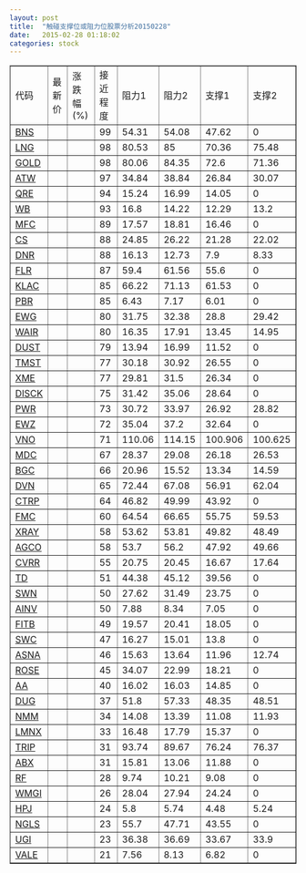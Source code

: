 ```yaml
---
layout: post
title:  "触碰支撑位或阻力位股票分析20150228"
date:   2015-02-28 01:18:02
categories: stock
---
```

<script type="text/javascript">
var stockList = []
stockList.push('gb_bns');
stockList.push('gb_lng');
stockList.push('gb_gold');
stockList.push('gb_atw');
stockList.push('gb_qre');
stockList.push('gb_wb');
stockList.push('gb_mfc');
stockList.push('gb_cs');
stockList.push('gb_dnr');
stockList.push('gb_flr');
stockList.push('gb_klac');
stockList.push('gb_pbr');
stockList.push('gb_ewg');
stockList.push('gb_wair');
stockList.push('gb_dust');
stockList.push('gb_tmst');
stockList.push('gb_xme');
stockList.push('gb_disck');
stockList.push('gb_pwr');
stockList.push('gb_ewz');
stockList.push('gb_vno');
stockList.push('gb_mdc');
stockList.push('gb_bgc');
stockList.push('gb_dvn');
stockList.push('gb_ctrp');
stockList.push('gb_fmc');
stockList.push('gb_xray');
stockList.push('gb_agco');
stockList.push('gb_cvrr');
stockList.push('gb_td');
stockList.push('gb_swn');
stockList.push('gb_ainv');
stockList.push('gb_fitb');
stockList.push('gb_swc');
stockList.push('gb_asna');
stockList.push('gb_rose');
stockList.push('gb_aa');
stockList.push('gb_dug');
stockList.push('gb_nmm');
stockList.push('gb_lmnx');
stockList.push('gb_trip');
stockList.push('gb_abx');
stockList.push('gb_rf');
stockList.push('gb_wmgi');
stockList.push('gb_hpj');
stockList.push('gb_ngls');
stockList.push('gb_ugi');
stockList.push('gb_vale');
</script>
<table border="1">
 <tr>
 <td>代码</td>
 <td>最新价</td>
 <td>涨跌幅(%)</td>
 <td>接近程度</td>
 <td>阻力1</td>
 <td>阻力2</td>
 <td>支撑1</td>
 <td>支撑2</td>
</tr>
  <tr id="bns" class="red">
  <td><a href="http://stock.finance.sina.com.cn/usstock/quotes/BNS.html" target="_blank">BNS</a></td><td></td><td></td><td>99</td><td>54.31</td><td>54.08</td><td>47.62</td><td>0</td></tr>
  <tr id="lng" class="red">
  <td><a href="http://stock.finance.sina.com.cn/usstock/quotes/LNG.html" target="_blank">LNG</a></td><td></td><td></td><td>98</td><td>80.53</td><td>85</td><td>70.36</td><td>75.48</td></tr>
  <tr id="gold" class="red">
  <td><a href="http://stock.finance.sina.com.cn/usstock/quotes/GOLD.html" target="_blank">GOLD</a></td><td></td><td></td><td>98</td><td>80.06</td><td>84.35</td><td>72.6</td><td>71.36</td></tr>
  <tr id="atw" class="green">
  <td><a href="http://stock.finance.sina.com.cn/usstock/quotes/ATW.html" target="_blank">ATW</a></td><td></td><td></td><td>97</td><td>34.84</td><td>38.84</td><td>26.84</td><td>30.07</td></tr>
  <tr id="qre" class="red">
  <td><a href="http://stock.finance.sina.com.cn/usstock/quotes/QRE.html" target="_blank">QRE</a></td><td></td><td></td><td>94</td><td>15.24</td><td>16.99</td><td>14.05</td><td>0</td></tr>
  <tr id="wb" class="green">
  <td><a href="http://stock.finance.sina.com.cn/usstock/quotes/WB.html" target="_blank">WB</a></td><td></td><td></td><td>93</td><td>16.8</td><td>14.22</td><td>12.29</td><td>13.2</td></tr>
  <tr id="mfc" class="red">
  <td><a href="http://stock.finance.sina.com.cn/usstock/quotes/MFC.html" target="_blank">MFC</a></td><td></td><td></td><td>89</td><td>17.57</td><td>18.81</td><td>16.46</td><td>0</td></tr>
  <tr id="cs" class="red">
  <td><a href="http://stock.finance.sina.com.cn/usstock/quotes/CS.html" target="_blank">CS</a></td><td></td><td></td><td>88</td><td>24.85</td><td>26.22</td><td>21.28</td><td>22.02</td></tr>
  <tr id="dnr" class="green">
  <td><a href="http://stock.finance.sina.com.cn/usstock/quotes/DNR.html" target="_blank">DNR</a></td><td></td><td></td><td>88</td><td>16.13</td><td>12.73</td><td>7.9</td><td>8.33</td></tr>
  <tr id="flr" class="red">
  <td><a href="http://stock.finance.sina.com.cn/usstock/quotes/FLR.html" target="_blank">FLR</a></td><td></td><td></td><td>87</td><td>59.4</td><td>61.56</td><td>55.6</td><td>0</td></tr>
  <tr id="klac" class="red">
  <td><a href="http://stock.finance.sina.com.cn/usstock/quotes/KLAC.html" target="_blank">KLAC</a></td><td></td><td></td><td>85</td><td>66.22</td><td>71.13</td><td>61.53</td><td>0</td></tr>
  <tr id="pbr" class="red">
  <td><a href="http://stock.finance.sina.com.cn/usstock/quotes/PBR.html" target="_blank">PBR</a></td><td></td><td></td><td>85</td><td>6.43</td><td>7.17</td><td>6.01</td><td>0</td></tr>
  <tr id="ewg" class="green">
  <td><a href="http://stock.finance.sina.com.cn/usstock/quotes/EWG.html" target="_blank">EWG</a></td><td></td><td></td><td>80</td><td>31.75</td><td>32.38</td><td>28.8</td><td>29.42</td></tr>
  <tr id="wair" class="green">
  <td><a href="http://stock.finance.sina.com.cn/usstock/quotes/WAIR.html" target="_blank">WAIR</a></td><td></td><td></td><td>80</td><td>16.35</td><td>17.91</td><td>13.45</td><td>14.95</td></tr>
  <tr id="dust" class="red">
  <td><a href="http://stock.finance.sina.com.cn/usstock/quotes/DUST.html" target="_blank">DUST</a></td><td></td><td></td><td>79</td><td>13.94</td><td>16.99</td><td>11.52</td><td>0</td></tr>
  <tr id="tmst" class="red">
  <td><a href="http://stock.finance.sina.com.cn/usstock/quotes/TMST.html" target="_blank">TMST</a></td><td></td><td></td><td>77</td><td>30.18</td><td>30.92</td><td>26.55</td><td>0</td></tr>
  <tr id="xme" class="red">
  <td><a href="http://stock.finance.sina.com.cn/usstock/quotes/XME.html" target="_blank">XME</a></td><td></td><td></td><td>77</td><td>29.81</td><td>31.5</td><td>26.34</td><td>0</td></tr>
  <tr id="disck" class="red">
  <td><a href="http://stock.finance.sina.com.cn/usstock/quotes/DISCK.html" target="_blank">DISCK</a></td><td></td><td></td><td>75</td><td>31.42</td><td>35.06</td><td>28.64</td><td>0</td></tr>
  <tr id="pwr" class="green">
  <td><a href="http://stock.finance.sina.com.cn/usstock/quotes/PWR.html" target="_blank">PWR</a></td><td></td><td></td><td>73</td><td>30.72</td><td>33.97</td><td>26.92</td><td>28.82</td></tr>
  <tr id="ewz" class="red">
  <td><a href="http://stock.finance.sina.com.cn/usstock/quotes/EWZ.html" target="_blank">EWZ</a></td><td></td><td></td><td>72</td><td>35.04</td><td>37.2</td><td>32.64</td><td>0</td></tr>
  <tr id="vno" class="red">
  <td><a href="http://stock.finance.sina.com.cn/usstock/quotes/VNO.html" target="_blank">VNO</a></td><td></td><td></td><td>71</td><td>110.06</td><td>114.15</td><td>100.906</td><td>100.625</td></tr>
  <tr id="mdc" class="green">
  <td><a href="http://stock.finance.sina.com.cn/usstock/quotes/MDC.html" target="_blank">MDC</a></td><td></td><td></td><td>67</td><td>28.37</td><td>29.08</td><td>26.18</td><td>26.53</td></tr>
  <tr id="bgc" class="green">
  <td><a href="http://stock.finance.sina.com.cn/usstock/quotes/BGC.html" target="_blank">BGC</a></td><td></td><td></td><td>66</td><td>20.96</td><td>15.52</td><td>13.34</td><td>14.59</td></tr>
  <tr id="dvn" class="green">
  <td><a href="http://stock.finance.sina.com.cn/usstock/quotes/DVN.html" target="_blank">DVN</a></td><td></td><td></td><td>65</td><td>72.44</td><td>67.08</td><td>56.91</td><td>62.04</td></tr>
  <tr id="ctrp" class="red">
  <td><a href="http://stock.finance.sina.com.cn/usstock/quotes/CTRP.html" target="_blank">CTRP</a></td><td></td><td></td><td>64</td><td>46.82</td><td>49.99</td><td>43.92</td><td>0</td></tr>
  <tr id="fmc" class="red">
  <td><a href="http://stock.finance.sina.com.cn/usstock/quotes/FMC.html" target="_blank">FMC</a></td><td></td><td></td><td>60</td><td>64.54</td><td>66.65</td><td>55.75</td><td>59.53</td></tr>
  <tr id="xray" class="green">
  <td><a href="http://stock.finance.sina.com.cn/usstock/quotes/XRAY.html" target="_blank">XRAY</a></td><td></td><td></td><td>58</td><td>53.62</td><td>53.81</td><td>49.82</td><td>48.49</td></tr>
  <tr id="agco" class="green">
  <td><a href="http://stock.finance.sina.com.cn/usstock/quotes/AGCO.html" target="_blank">AGCO</a></td><td></td><td></td><td>58</td><td>53.7</td><td>56.2</td><td>47.92</td><td>49.66</td></tr>
  <tr id="cvrr" class="green">
  <td><a href="http://stock.finance.sina.com.cn/usstock/quotes/CVRR.html" target="_blank">CVRR</a></td><td></td><td></td><td>55</td><td>20.75</td><td>20.45</td><td>16.67</td><td>17.64</td></tr>
  <tr id="td" class="red">
  <td><a href="http://stock.finance.sina.com.cn/usstock/quotes/TD.html" target="_blank">TD</a></td><td></td><td></td><td>51</td><td>44.38</td><td>45.12</td><td>39.56</td><td>0</td></tr>
  <tr id="swn" class="red">
  <td><a href="http://stock.finance.sina.com.cn/usstock/quotes/SWN.html" target="_blank">SWN</a></td><td></td><td></td><td>50</td><td>27.62</td><td>31.49</td><td>23.75</td><td>0</td></tr>
  <tr id="ainv" class="red">
  <td><a href="http://stock.finance.sina.com.cn/usstock/quotes/AINV.html" target="_blank">AINV</a></td><td></td><td></td><td>50</td><td>7.88</td><td>8.34</td><td>7.05</td><td>0</td></tr>
  <tr id="fitb" class="red">
  <td><a href="http://stock.finance.sina.com.cn/usstock/quotes/FITB.html" target="_blank">FITB</a></td><td></td><td></td><td>49</td><td>19.57</td><td>20.41</td><td>18.05</td><td>0</td></tr>
  <tr id="swc" class="red">
  <td><a href="http://stock.finance.sina.com.cn/usstock/quotes/SWC.html" target="_blank">SWC</a></td><td></td><td></td><td>47</td><td>16.27</td><td>15.01</td><td>13.8</td><td>0</td></tr>
  <tr id="asna" class="green">
  <td><a href="http://stock.finance.sina.com.cn/usstock/quotes/ASNA.html" target="_blank">ASNA</a></td><td></td><td></td><td>46</td><td>15.63</td><td>13.64</td><td>11.96</td><td>12.74</td></tr>
  <tr id="rose" class="green">
  <td><a href="http://stock.finance.sina.com.cn/usstock/quotes/ROSE.html" target="_blank">ROSE</a></td><td></td><td></td><td>45</td><td>34.07</td><td>22.99</td><td>18.21</td><td>0</td></tr>
  <tr id="aa" class="green">
  <td><a href="http://stock.finance.sina.com.cn/usstock/quotes/AA.html" target="_blank">AA</a></td><td></td><td></td><td>40</td><td>16.02</td><td>16.03</td><td>14.85</td><td>0</td></tr>
  <tr id="dug" class="red">
  <td><a href="http://stock.finance.sina.com.cn/usstock/quotes/DUG.html" target="_blank">DUG</a></td><td></td><td></td><td>37</td><td>51.8</td><td>57.33</td><td>48.35</td><td>48.51</td></tr>
  <tr id="nmm" class="green">
  <td><a href="http://stock.finance.sina.com.cn/usstock/quotes/NMM.html" target="_blank">NMM</a></td><td></td><td></td><td>34</td><td>14.08</td><td>13.39</td><td>11.08</td><td>11.93</td></tr>
  <tr id="lmnx" class="red">
  <td><a href="http://stock.finance.sina.com.cn/usstock/quotes/LMNX.html" target="_blank">LMNX</a></td><td></td><td></td><td>33</td><td>16.48</td><td>17.79</td><td>15.37</td><td>0</td></tr>
  <tr id="trip" class="green">
  <td><a href="http://stock.finance.sina.com.cn/usstock/quotes/TRIP.html" target="_blank">TRIP</a></td><td></td><td></td><td>31</td><td>93.74</td><td>89.67</td><td>76.24</td><td>76.37</td></tr>
  <tr id="abx" class="red">
  <td><a href="http://stock.finance.sina.com.cn/usstock/quotes/ABX.html" target="_blank">ABX</a></td><td></td><td></td><td>31</td><td>15.81</td><td>13.06</td><td>11.88</td><td>0</td></tr>
  <tr id="rf" class="red">
  <td><a href="http://stock.finance.sina.com.cn/usstock/quotes/RF.html" target="_blank">RF</a></td><td></td><td></td><td>28</td><td>9.74</td><td>10.21</td><td>9.08</td><td>0</td></tr>
  <tr id="wmgi" class="green">
  <td><a href="http://stock.finance.sina.com.cn/usstock/quotes/WMGI.html" target="_blank">WMGI</a></td><td></td><td></td><td>26</td><td>28.04</td><td>27.94</td><td>24.24</td><td>0</td></tr>
  <tr id="hpj" class="green">
  <td><a href="http://stock.finance.sina.com.cn/usstock/quotes/HPJ.html" target="_blank">HPJ</a></td><td></td><td></td><td>24</td><td>5.8</td><td>5.74</td><td>4.48</td><td>5.24</td></tr>
  <tr id="ngls" class="green">
  <td><a href="http://stock.finance.sina.com.cn/usstock/quotes/NGLS.html" target="_blank">NGLS</a></td><td></td><td></td><td>23</td><td>55.7</td><td>47.71</td><td>43.55</td><td>0</td></tr>
  <tr id="ugi" class="green">
  <td><a href="http://stock.finance.sina.com.cn/usstock/quotes/UGI.html" target="_blank">UGI</a></td><td></td><td></td><td>23</td><td>36.38</td><td>36.69</td><td>33.67</td><td>33.9</td></tr>
  <tr id="vale" class="red">
  <td><a href="http://stock.finance.sina.com.cn/usstock/quotes/VALE.html" target="_blank">VALE</a></td><td></td><td></td><td>21</td><td>7.56</td><td>8.13</td><td>6.82</td><td>0</td></tr>
</table>
